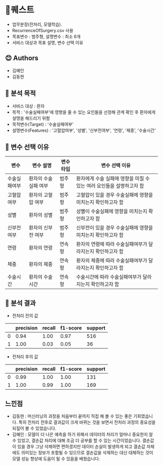# 📃퀘스트
- 업무분장(전처리, 모델학습).
- RecurrenceOfSurgery.csv 사용
- 목표변수 : 범주형, 설명변수 : 최소 6개 
- 서비스 대상과 목표 설명, 변수 선택 이유

## 😊 Authors
- 김혜인 
- 김동현 

## 🔬 분석 목적
- 서비스 대상 : 환자
- 목적 : '수술실패여부'에 영향을 줄 수 있는 요인들을 선정해 관계 확인 후 환자에게 설명을 해드리기 위함
- 목적변수(Target) : '수술실패여부'
- 설명변수(Features) : '고혈압여부', '성별', '신부전여부', '연령', '체중', '수술시간'

## 🌟 변수 선택 이유
|변수|변수 설명|변수타입|변수 선택 이유|
|---|---------|--------|----------------|
|수술실패여부|환자의 수술 실패 여부|범주형|환자에게 수술 실패에 영향을 미칠 수 있는 여러 요인들을 설명하고자 함|
|고혈압여부|환자의 고혈압 여부|범주형|고혈압이 있을 경우 수술실패에 영향을 미치는지 확인하고자 함|
|성별|환자의 성별|범주형|성별이 수술실패에 영향을 미치는지 확인하고자 함|
|신부전여부|환자의 신부전 여부|범주형|신부전이 있을 경우 수술실패에 영향을 미치는지 확인하고자 함|
|연령|환자의 연령|연속형|환자의 연령에 따라 수술실패여부가 달라지는지 확인하고자 함 |
|체중|환자의 체중|연속형|환자의 체중에 따라 수술실패여부가 달라지는지 확인하고자 함|
|수술시간|환자의 수술시간|연속형|수술시간에 따라 수술실패여부가 달라지는지 확인하고자 함|

## 🔎 분석 결과
- 전처리 전의 값

|  |precision|recall|f1-score|support|
|--|---------|------|--------|-------|
|0 |0.94|1.00|0.97|516|
|1 |1.00|0.03|0.05|36|

- 전처리 후의 값
  
|  |precision|recall|f1-score|support|
|--|---------|------|--------|-------|
|0 |0.99|1.00|1.00|131|
|1 |1.00|0.99|1.00|169|


## 느낀점
- 김동현 : 머신러닝의 과정을 처음부터 끝까지 직접 해 볼 수 있는 좋은 기회였습니다. 특히 전처리 전후로 결과값이 크게 바뀌는 것을 보면서 전처리 과정의 중요성을 되짚어 볼 수 있었습니다.
- 김혜인 : 모델이 더 나은 예측을 하기 위해서 데이터의 처리가 얼마나 중요한지 알 수 있었고, 결손값 처리에 대해 조금 더 공부를 할 수 있는 시간이었습니다. 결손값이 있을 경우 그냥 삭제하면 편하겠지만 데이터 손실이 발생하게 되고 결손값 자체에도 의미있는 정보가 포함될 수 있으므로 결손값을 삭제하는 대신 대체하는 것이 모델 성능 향상에 도움이 될 수 있음을 배웠습니다.
